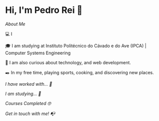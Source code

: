 # Hi, I'm Pedro Rei 👋

*About Me*

💻 I 

🎓 I am studying at Instituto Politécnico do Cávado e do Ave (IPCA) | Computer Systems Engineering

🔎 I am also curious about technology, and web development.

✒️ In my free time, playing sports, cooking, and discovering new places.

*I have worked with... 🔧*

*I am studying... 🧩*

*Courses Completed 🤓*

*Get in touch with me! 📭*
